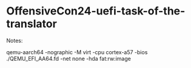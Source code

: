 # OffensiveCon24-uefi-task-of-the-translator



Notes:

qemu-aarch64 -nographic -M virt -cpu cortex-a57 -bios ./QEMU_EFI_AA64.fd -net none -hda fat:rw:image 
